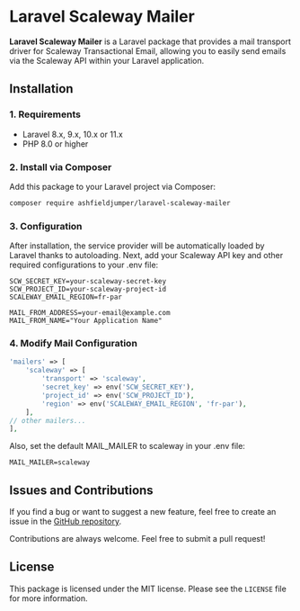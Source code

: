 # Laravel Scaleway Mailer

**Laravel Scaleway Mailer** is a Laravel package that provides a mail transport driver for Scaleway Transactional Email, allowing you to easily send emails via the Scaleway API within your Laravel application.

## Installation

### 1. Requirements

- Laravel 8.x, 9.x, 10.x or 11.x
- PHP 8.0 or higher

### 2. Install via Composer

Add this package to your Laravel project via Composer:

```bash
composer require ashfieldjumper/laravel-scaleway-mailer
```

### 3. Configuration
After installation, the service provider will be automatically loaded by Laravel thanks to autoloading. Next, add your Scaleway API key and other required configurations to your .env file:
```env
SCW_SECRET_KEY=your-scaleway-secret-key
SCW_PROJECT_ID=your-scaleway-project-id
SCALEWAY_EMAIL_REGION=fr-par

MAIL_FROM_ADDRESS=your-email@example.com
MAIL_FROM_NAME="Your Application Name"
```

### 4. Modify Mail Configuration

```php
'mailers' => [
    'scaleway' => [
        'transport' => 'scaleway',
        'secret_key' => env('SCW_SECRET_KEY'),
        'project_id' => env('SCW_PROJECT_ID'),
        'region' => env('SCALEWAY_EMAIL_REGION', 'fr-par'),
    ],
// other mailers...
],
```
Also, set the default MAIL_MAILER to scaleway in your .env file:
```env
MAIL_MAILER=scaleway
```

## Issues and Contributions

If you find a bug or want to suggest a new feature, feel free to create an issue in the [GitHub repository](https://github.com/ashfieldjumper/laravel-scaleway-mailer/issues).

Contributions are always welcome. Feel free to submit a pull request!

## License

This package is licensed under the MIT license. Please see the `LICENSE` file for more information.